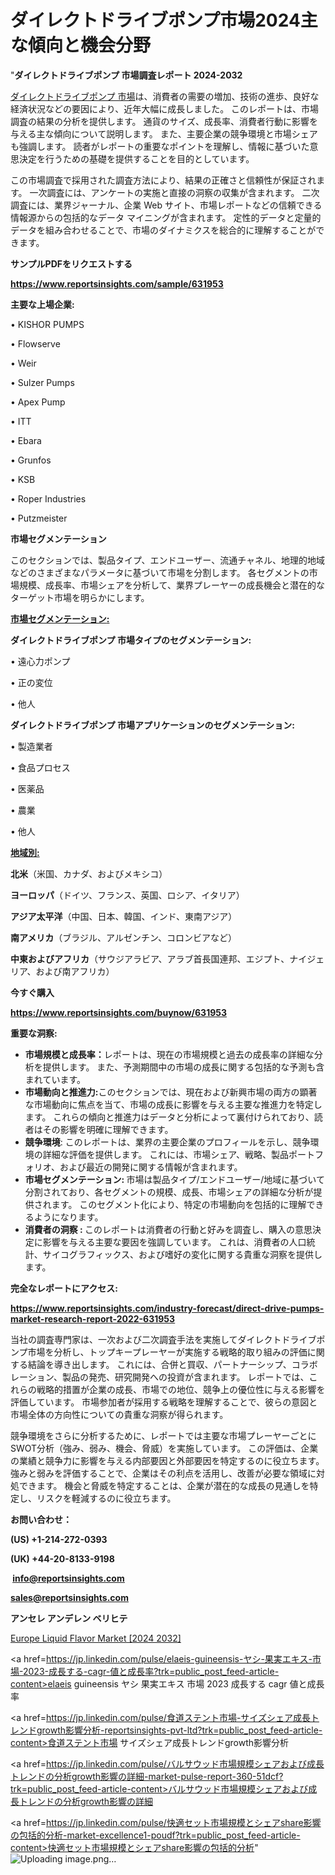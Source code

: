 # ダイレクトドライブポンプ市場2024主な傾向と機会分野

"<strong>ダイレクトドライブポンプ 市場調査レポート 2024-2032</strong>

<a href=https://www.reportsinsights.com/sample/631953>ダイレクトドライブポンプ 市場</a>は、消費者の需要の増加、技術の進歩、良好な経済状況などの要因により、近年大幅に成長しました。 このレポートは、市場調査の結果の分析を提供します。 通貨のサイズ、成長率、消費者行動に影響を与える主な傾向について説明します。 また、主要企業の競争環境と市場シェアも強調します。 読者がレポートの重要なポイントを理解し、情報に基づいた意思決定を行うための基礎を提供することを目的としています。

この市場調査で採用された調査方法により、結果の正確さと信頼性が保証されます。 一次調査には、アンケートの実施と直接の洞察の収集が含まれます。 二次調査には、業界ジャーナル、企業 Web サイト、市場レポートなどの信頼できる情報源からの包括的なデータ マイニングが含まれます。 定性的データと定量的データを組み合わせることで、市場のダイナミクスを総合的に理解することができます。

<strong><b>サンプルPDFをリクエストする</b></strong>

<a href=https://www.reportsinsights.com/sample/631953><strong><u>https://www.reportsinsights.com/sample/631953</u></strong></a>

<strong>主要な上場企業:</strong>

• KISHOR PUMPS

• Flowserve

• Weir

• Sulzer Pumps

• Apex Pump

• ITT

• Ebara

• Grunfos

• KSB

• Roper Industries

• Putzmeister

<strong>市場セグメンテーション</strong>

このセクションでは、製品タイプ、エンドユーザー、流通チャネル、地理的地域などのさまざまなパラメータに基づいて市場を分割します。 各セグメントの市場規模、成長率、市場シェアを分析して、業界プレーヤーの成長機会と潜在的なターゲット市場を明らかにします。

<strong><u>市場セグメンテーション</u></strong><strong><u>:</u></strong>

<strong>ダイレクトドライブポンプ 市場タイプのセグメンテーション:</strong>

• 遠心力ポンプ

• 正の変位

• 他人

<strong>ダイレクトドライブポンプ 市場アプリケーションのセグメンテーション:</strong>

• 製造業者

• 食品プロセス

• 医薬品

• 農業

• 他人

<strong><u>地域別</u></strong><strong><u>:</u></strong>

<strong>北米</strong>（米国、カナダ、およびメキシコ）

<strong>ヨーロッパ</strong>（ドイツ、フランス、英国、ロシア、イタリア）

<strong>アジア太平洋</strong>（中国、日本、韓国、インド、東南アジア）

<strong>南アメリカ</strong>（ブラジル、アルゼンチン、コロンビアなど）

<strong>中東およびアフリカ</strong>（サウジアラビア、アラブ首長国連邦、エジプト、ナイジェリア、および南アフリカ）

<strong>今すぐ購入</strong>

<a href=https://www.reportsinsights.com/buynow/631953><strong><u>https://www.reportsinsights.com/buynow/631953</u></strong></a>

<strong>重要な洞察:</strong>
<ul>
  <li><strong>市場規模と成長率：</strong>レポートは、現在の市場規模と過去の成長率の詳細な分析を提供します。 また、予測期間中の市場の成長に関する包括的な予測も含まれています。</li>
  <li><strong>市場動向と推進力:</strong>このセクションでは、現在および新興市場の両方の顕著な市場動向に焦点を当て、市場の成長に影響を与える主要な推進力を特定します。 これらの傾向と推進力はデータと分析によって裏付けられており、読者はその影響を明確に理解できます。</li>
  <li><strong>競争環境</strong>: このレポートは、業界の主要企業のプロフィールを示し、競争環境の詳細な評価を提供します。 これには、市場シェア、戦略、製品ポートフォリオ、および最近の開発に関する情報が含まれます。</li>
  <li><strong>市場セグメンテーション: </strong>市場は製品タイプ/エンドユーザー/地域に基づいて分割されており、各セグメントの規模、成長、市場シェアの詳細な分析が提供されます。 このセグメント化により、特定の市場動向を包括的に理解できるようになります。</li>
  <li><strong>消費者の洞察 : </strong>このレポートは消費者の行動と好みを調査し、購入の意思決定に影響を与える主要な要因を強調しています。 これは、消費者の人口統計、サイコグラフィックス、および嗜好の変化に関する貴重な洞察を提供します。</li>
</ul>
<strong>完全なレポートにアクセス:</strong>

<a href=https://www.reportsinsights.com/industry-forecast/direct-drive-pumps-market-research-report-2022-631953><strong><u><b>https://www.reportsinsights.com/industry-forecast/direct-drive-pumps-market-research-report-2022-631953</b></u></strong></a>

当社の調査専門家は、一次および二次調査手法を実施してダイレクトドライブポンプ市場を分析し、トップキープレーヤーが実施する戦略的取り組みの評価に関する結論を導き出します。 これには、合併と買収、パートナーシップ、コラボレーション、製品の発売、研究開発への投資が含まれます。 レポートでは、これらの戦略的措置が企業の成長、市場での地位、競争上の優位性に与える影響を評価しています。 市場参加者が採用する戦略を理解することで、彼らの意図と市場全体の方向性についての貴重な洞察が得られます。

競争環境をさらに分析するために、レポートでは主要な市場プレーヤーごとにSWOT分析（強み、弱み、機会、脅威）を実施しています。 この評価は、企業の業績と競争力に影響を与える内部要因と外部要因を特定するのに役立ちます。 強みと弱みを評価することで、企業はその利点を活用し、改善が必要な領域に対処できます。 機会と脅威を特定することは、企業が潜在的な成長の見通しを特定し、リスクを軽減するのに役立ちます。

<strong>お問い合わせ：</strong>

<strong>(US) +1-214-272-0393</strong>

<strong>(UK) +44-20-8133-9198</strong>

<strong> </strong><a href=info@reportsinsights.com><strong><u>info@reportsinsights.com</u></strong></a>

<a href=sales@reportsinsights.com><strong><u>sales@reportsinsights.com</u></strong></a>

<strong>アンセレ アンデレン ベリヒテ</strong>

<a href=https://www.linkedin.com/pulse/europe-liquid-flavor-market-analysis-identifying-xnn7f/>Europe Liquid Flavor Market [2024 2032]</a>

<a href=https://jp.linkedin.com/pulse/elaeis-guineensis-ヤシ-果実エキス-市場-2023-成長する-cagr-値と成長率?trk=public_post_feed-article-content>elaeis guineensis ヤシ 果実エキス 市場 2023 成長する cagr 値と成長率</a>

<a href=https://jp.linkedin.com/pulse/食道ステント市場-サイズシェア成長トレンドgrowth影響分析-reportsinsights-pvt-ltd?trk=public_post_feed-article-content>食道ステント市場 サイズシェア成長トレンドgrowth影響分析</a>

<a href=https://jp.linkedin.com/pulse/バルサウッド市場規模シェアおよび成長トレンドの分析growth影響の詳細-market-pulse-report-360-51dcf?trk=public_post_feed-article-content>バルサウッド市場規模シェアおよび成長トレンドの分析growth影響の詳細</a>

<a href=https://jp.linkedin.com/pulse/快適セット市場規模とシェアshare影響の包括的分析-market-excellence1-poudf?trk=public_post_feed-article-content>快適セット市場規模とシェアshare影響の包括的分析</a>"
![Uploading image.png…]()
